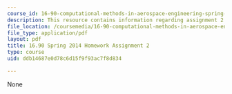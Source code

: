 ```yaml
---
course_id: 16-90-computational-methods-in-aerospace-engineering-spring-2014
description: This resource contains information regarding assignment 2.
file_location: /coursemedia/16-90-computational-methods-in-aerospace-engineering-spring-2014/ddb14687e0d78c6d15f9f93ac7f8d834_MIT16_90S14_pset2.pdf
file_type: application/pdf
layout: pdf
title: 16.90 Spring 2014 Homework Assignment 2
type: course
uid: ddb14687e0d78c6d15f9f93ac7f8d834

---
```

None